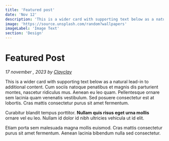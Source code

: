 ```yaml
---
title: 'Featured post'
date: 'Nov 12'
description: 'This is a wider card with supporting text below as a natural lead-in to additional content.'
image: 'https://source.unsplash.com/random?wallpapers'
imageLabel: 'Image Text'
section: 'Design'
---
```


# Featured Post

_17 november , 2023 by [Clayclay](/)_

This is a wider card with supporting text below as a natural lead-in to additional content.
Cum sociis natoque penatibus et magnis dis parturient montes, nascetur ridiculus mus.
Aenean eu leo quam. Pellentesque ornare sem lacinia quam venenatis vestibulum.
Sed posuere consectetur est at lobortis. Cras mattis consectetur purus sit amet fermentum.

Curabitur blandit tempus porttitor. **Nullam quis risus eget urna mollis** ornare vel eu leo.
Nullam id dolor id nibh ultricies vehicula ut id elit.

Etiam porta sem malesuada magna mollis euismod. Cras mattis consectetur purus sit amet fermentum.
Aenean lacinia bibendum nulla sed consectetur.